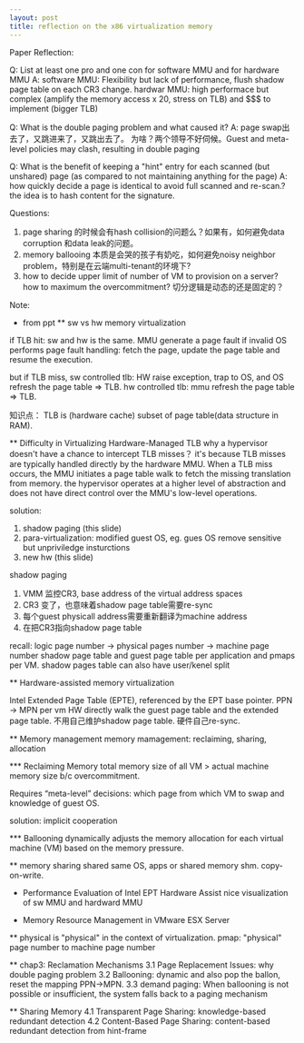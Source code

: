 ```yaml
---
layout: post
title: reflection on the x86 virtualization memory
---
```


Paper Reflection:

Q: List at least one pro and one con for software MMU and for hardware MMU
A: software MMU: Flexibility but lack of performance, flush shadow page table on each CR3 change.
hardwar MMU: high performace but complex (amplify the memory access x 20, stress on TLB) and $$$ to implement (bigger TLB)


Q: What is the double paging problem and what caused it?
A: page swap出去了，又跳进来了，又跳出去了。
为啥？两个领导不好伺候。Guest and meta-level policies may clash, resulting in double paging


Q: What is the benefit of keeping a "hint" entry for each scanned (but unshared) page (as compared to not maintaining anything for the page)
A: how quickly decide a page is identical to avoid full scanned and re-scan.? 
the idea is to hash content for the signature.

Questions:
1. page sharing 的时候会有hash collision的问题么？如果有，如何避免data corruption 和data leak的问题。
2. memory ballooing 本质是会哭的孩子有奶吃，如何避免noisy neighbor problem，特别是在云端multi-tenant的环境下?
3. how to decide upper limit of number of VM to provision on a server? how to maximum the overcommitment? 切分逻辑是动态的还是固定的？


Note:
* from ppt
** sw vs hw memory virtualization


if TLB hit: sw and hw is the same. MMU generate a page fault if invalid
OS performs page fault handling: fetch the page, update the page table and resume the execution.

but if TLB miss,
sw controlled tlb: HW raise exception, trap to OS, and OS refresh the page table => TLB. 
hw controlled tlb: mmu refresh the page table => TLB. 

知识点： TLB is (hardware cache) subset of page table(data structure in RAM).


** Difficulty in Virtualizing Hardware-Managed TLB
why a hypervisor doesn't have a chance to intercept TLB misses？
it's because TLB misses are typically handled directly by the hardware MMU. When a TLB miss occurs, the MMU initiates a page table walk to fetch the missing translation from memory. 
the hypervisor operates at a higher level of abstraction and does not have direct control over the MMU's low-level operations.

solution:
1. shadow paging (this slide)
2. para-virtualization: modified guest OS, eg. gues OS remove sensitive but unpriviledge insturctions
3. new hw (this slide)

shadow paging
1. VMM 监控CR3, base address of the virtual address spaces
2. CR3 变了，也意味着shadow page table需要re-sync
3. 每个guest physicall address需要重新翻译为machine address
4. 在把CR3指向shadow page table

recall: logic page number -> physical pages number -> machine page number
shadow page table and guest page table per application and pmaps per VM.
shadow pages table can also have user/kenel split


** Hardware-assisted memory virtualization

Intel Extended Page Table (EPTE), referenced by the EPT base pointer.
PPN -> MPN per vm
HW directly walk the guest page table and the extended page table.
不用自己维护shadow page table. 硬件自己re-sync.


** Memory management
memory mamagement: reclaiming, sharing, allocation

*** Reclaiming Memory
total memory size of all VM > actual machine memory size b/c overcommitment.

Requires “meta-level” decisions: which page from which VM to swap and knowledge of guest OS.

solution: implicit cooperation

*** Ballooning
dynamically adjusts the memory allocation for each virtual machine (VM) based on the memory pressure.

** memory sharing
shared same OS, apps or shared memory shm. copy-on-write.



* Performance Evaluation of Intel EPT Hardware Assist
nice visualization of sw MMU and hardward MMU



* Memory Resource Management in VMware ESX Server


** physical is "physical" in the context of virtualization.
pmap: "physical" page number to machine page number

** chap3: Reclamation Mechanisms
3.1 Page Replacement Issues: why double paging problem
3.2 Ballooning: dynamic and also pop the ballon, reset the mapping PPN->MPN.
3.3 demand paging: When ballooning is not possible or insufficient, the system falls back to a paging mechanism

** Sharing Memory
4.1 Transparent Page Sharing: knowledge-based redundant detection
4.2 Content-Based Page Sharing: content-based redundant detection from hint-frame




















